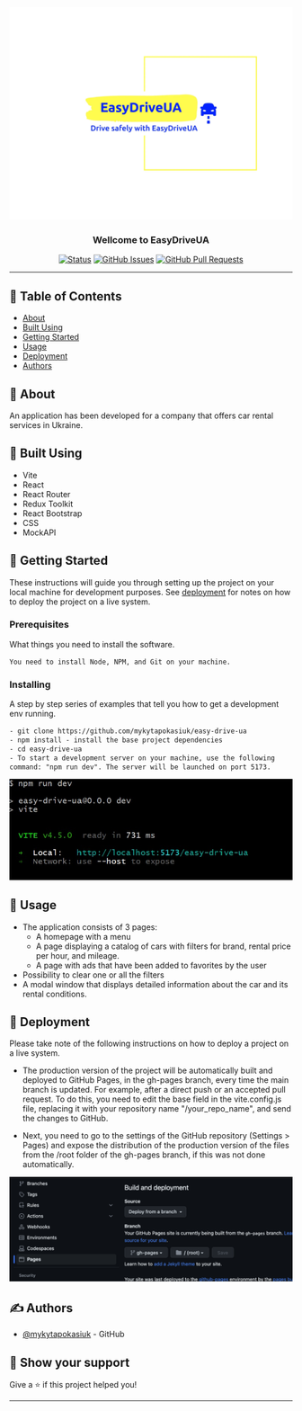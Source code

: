 <p align="center">
 <img width=600px height=auto src="./src/assets/ed-logo.webp" alt="Project logo">
</p>
<h3 align="center">Wellcome to EasyDriveUA</h3>

<div align="center">

[![Status](https://img.shields.io/badge/status-active-success.svg)]()
[![GitHub Issues](https://img.shields.io/github/issues/mykytapokasiuk/easy-drive-ua)](https://github.com/mykytapokasiuk/easy-drive-ua/issues)
[![GitHub Pull Requests](https://img.shields.io/github/issues-pr/mykytapokasiuk/easy-drive-ua)](https://github.com/mykytapokasiuk/easy-drive-ua/pulls)

</div>

---

## 📝 Table of Contents

- [About](#about)
- [Built Using](#built_using)
- [Getting Started](#getting_started)
- [Usage](#usage)
- [Deployment](#deployment)
- [Authors](#authors)

## 🧐 About <a name = "about"></a>

An application has been developed for a company that offers car rental services
in Ukraine.

## 🔨 Built Using <a name = "built_using"></a>

- Vite
- React
- React Router
- Redux Toolkit
- React Bootstrap
- CSS
- MockAPI

## 🏁 Getting Started <a name = "getting_started"></a>

These instructions will guide you through setting up the project on your local
machine for development purposes. See [deployment](#deployment) for notes on how
to deploy the project on a live system.

### Prerequisites

What things you need to install the software.

```
You need to install Node, NPM, and Git on your machine.
```

### Installing

A step by step series of examples that tell you how to get a development env
running.

```
- git clone https://github.com/mykytapokasiuk/easy-drive-ua
- npm install - install the base project dependencies
- cd easy-drive-ua
- To start a development server on your machine, use the following command: "npm run dev". The server will be launched on port 5173.
```

<img width=600px height=auto src="./src/assets/server_start_example.jpg" alt="Server start example">

## 🎈 Usage <a name ="usage"></a>

- The application consists of 3 pages:
  - A homepage with a menu
  - A page displaying a catalog of cars with filters for brand, rental price per
    hour, and mileage.
  - A page with ads that have been added to favorites by the user
- Possibility to clear one or all the filters
- A modal window that displays detailed information about the car and its rental
  conditions.

## 🚀 Deployment <a name = "deployment"></a>

Please take note of the following instructions on how to deploy a project on a live system.

- The production version of the project will be automatically built and deployed
  to GitHub Pages, in the gh-pages branch, every time the main branch is
  updated. For example, after a direct push or an accepted pull request. To do
  this, you need to edit the base field in the vite.config.js file, replacing it
  with your repository name "/your_repo_name", and send the changes to GitHub.

- Next, you need to go to the settings of the GitHub repository (Settings >
  Pages) and expose the distribution of the production version of the files from
  the /root folder of the gh-pages branch, if this was not done automatically.

<img width=600px height=auto src="./src/assets/repo-settings.png" alt="GitHub pages config">

## ✍️ Authors <a name = "authors"></a>

- [@mykytapokasiuk](https://github.com/mykytapokasiuk) - GitHub

## 🤝 Show your support

Give a ⭐️ if this project helped you!

---
